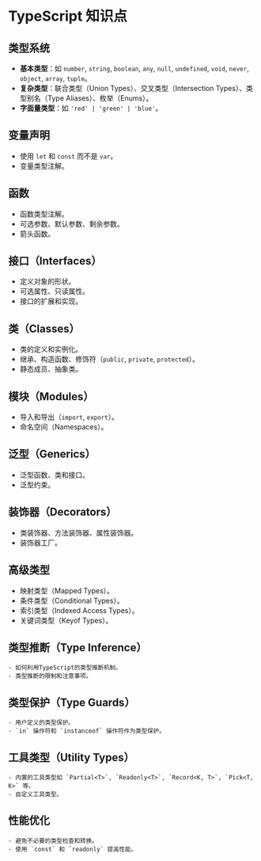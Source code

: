 # TypeScript 知识点

## 类型系统
   - **基本类型**：如 `number`, `string`, `boolean`, `any`, `null`, `undefined`, `void`, `never`, `object`, `array`, `tuple`。
   - **复杂类型**：联合类型（Union Types）、交叉类型（Intersection Types）、类型别名（Type Aliases）、枚举（Enums）。
   - **字面量类型**：如 `'red' | 'green' | 'blue'`。

## 变量声明
   - 使用 `let` 和 `const` 而不是 `var`。
   - 变量类型注解。

## 函数
   - 函数类型注解。
   - 可选参数、默认参数、剩余参数。
   - 箭头函数。

## 接口（Interfaces）
   - 定义对象的形状。
   - 可选属性、只读属性。
   - 接口的扩展和实现。

## 类（Classes）
   - 类的定义和实例化。
   - 继承、构造函数、修饰符（`public`, `private`, `protected`）。
   - 静态成员、抽象类。

## 模块（Modules）
   - 导入和导出（`import`, `export`）。
   - 命名空间（Namespaces）。

## 泛型（Generics）
   - 泛型函数、类和接口。
   - 泛型约束。

## 装饰器（Decorators）
   - 类装饰器、方法装饰器、属性装饰器。
   - 装饰器工厂。

## 高级类型
   - 映射类型（Mapped Types）。
   - 条件类型（Conditional Types）。
   - 索引类型（Indexed Access Types）。
   - 关键词类型（Keyof Types）。

## 类型推断（Type Inference）
    - 如何利用TypeScript的类型推断机制。
    - 类型推断的限制和注意事项。

## 类型保护（Type Guards）
    - 用户定义的类型保护。
    - `in` 操作符和 `instanceof` 操作符作为类型保护。

## 工具类型（Utility Types）
    - 内置的工具类型如 `Partial<T>`, `Readonly<T>`, `Record<K, T>`, `Pick<T, K>` 等。
    - 自定义工具类型。

## 性能优化
    - 避免不必要的类型检查和转换。
    - 使用 `const` 和 `readonly` 提高性能。
